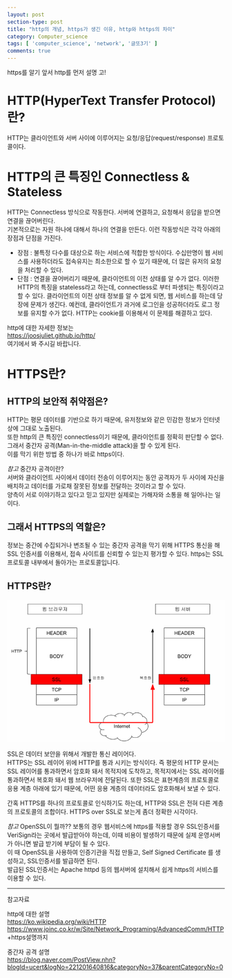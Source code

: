 ```yaml
---
layout: post
section-type: post
title: "http의 개념, https가 생긴 이유, http와 https의 차이"
category: Computer_science
tags: [ 'computer_science', 'network', '글또3기' ]
comments: true
---
```

https를 알기 앞서 http를 먼저 설명 고!

# HTTP(HyperText Transfer Protocol)란?
HTTP는 클라이언트와 서버 사이에 이루어지는 요청/응답(request/response) 프로토콜이다.


# HTTP의 큰 특징인 Connectless & Stateless
HTTP는 Connectless 방식으로 작동한다. 서버에 연결하고, 요청해서 응답을 받으면 연결을 끊어버린다.  
기본적으로는 자원 하나에 대해서 하나의 연결을 만든다. 이런 작동방식은 각각 아래의 장점과 단점을 가진다.  
- 장점 : 불특정 다수를 대상으로 하는 서비스에 적합한 방식이다. 수십만명이 웹 서비스를 사용하더라도 접속유지는 최소한으로 할 수 있기 때문에, 더 많은 유저의 요청을 처리할 수 있다.
- 단점 : 연결을 끊어버리기 때문에, 클라이언트의 이전 상태를 알 수가 없다. 이러한 HTTP의 특징을 stateless라고 하는데, connectless로 부터 파생되는 특징이라고 할 수 있다. 클라이언트의 이전 상태 정보를 알 수 없게 되면, 웹 서비스를 하는데 당장에 문제가 생긴다. 예컨데, 클라이언트가 과거에 로그인을 성공하더라도 로그 정보를 유지할 수가 없다. HTTP는 cookie를 이용해서 이 문제를 해결하고 있다.


http에 대한 자세한 정보는  
https://joosjuliet.github.io/http/  
여기에서 봐 주시길 바랍니다.  



# HTTPS란?
## HTTP의 보안적 취약점은?
HTTP는 평문 데이터를 기반으로 하기 때문에, 유저정보와 같은 민감한 정보가 인터넷 상에 그대로 노출된다.  
또한 http의 큰 특징인 connectless이기 때문에, 클라이언트를 정확히 판단할 수 없다.
그래서 중간자 공격(Man-in-the-middle attack)을 할 수 있게 된다.  
이를 막기 위한 방법 중 하나가 바로 https이다.  


*참고* 중간자 공격이란?  
서버와 클라이언트 사이에서 데이터 전송이 이루어지는 동안 공격자가 두 사이에 자신을 배치하고 데이터를 가로채 잘못된 정보를 전달하는 것이라고 할 수 있다.  
양측이 서로 이야기하고 있다고 믿고 있지만 실제로는 가해자와 소통을 해 일어나는 일이다.


## 그래서 HTTPS의 역할은?
정보는 중간에 수집되거나 변조될 수 있는 중간자 공격을 막기 위해 HTTPS 통신을 해 SSL 인증서를 이용해서, 접속 사이트를 신뢰할 수 있는지 평가할 수 있다.
https는 SSL프로토콜 내부에서 돌아가는 프로토콜입니다.

## HTTPS란?

![https](/images/2019-09-08-http_vs_https/https.png)

SSL은 데이터 보안을 위해서 개발한 통신 레이어다.  
HTTPS는 SSL 레이어 위에 HTTP를 통과 시키는 방식이다. 
즉 평문의 HTTP 문서는 SSL 레이어를 통과하면서 암호화 돼서 목적지에 도착하고, 목적지에서는 SSL 레이어를 통과하면서 복호화 돼서 웹 브라우저에 전달된다. 
또한 SSL은 표현계층의 프로토콜로 응용 계층 아래에 있기 때문에, 어떤 응용 계층의 데이터라도 암호화해서 보낼 수 있다.  


간혹 HTTPS를 하나의 프로토콜로 인식하기도 하는데, HTTP와 SSL은 전혀 다른 계층의 프로토콜의 조합이다. HTTPS over SSL로 보는게 좀더 정확한 시각이다.





*참고* OpenSSL이 뭘까??
보통의 경우 웹서비스에 https를 적용할 경우 SSL인증서를 VeriSign라는 곳에서 발급받아야 하는데, 이때 비용이 발생하기 때문에 실제 운영서버가 아니면 발급 받기에 부담이 될 수 있다.  
이 때 OpenSSL을 사용하여 인증기관을 직접 만들고, Self Signed Certificate 를 생성하고, SSL인증서를 발급하면 된다.   
발급된 SSL인증서는 Apache httpd 등의 웹서버에 설치해서 쉽게 https의 서비스를 이용할 수 있다.  

---
참고자료

http에 대한 설명  
https://ko.wikipedia.org/wiki/HTTP  
https://www.joinc.co.kr/w/Site/Network_Programing/AdvancedComm/HTTP +https설명까지  

중간자 공격 설명  
https://blog.naver.com/PostView.nhn?blogId=ucert&logNo=221201640816&categoryNo=37&parentCategoryNo=0  

